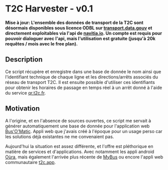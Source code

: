 # T2C Harvester - v0.1

**Mise à jour: L'ensemble des données de transport de la T2C sont désormais disponibles sous licence ODBL sur [transport.data.gouv](https://transport.data.gouv.fr/datasets/aom/34) et directement exploitables via l'api de [navitia.io](https://navitia.opendatasoft.com/explore/dataset/fr-se/table/). Un compte est requis pour pouvoir dialoguer avec l'api, mais l'utilisation est gratuite (jusqu'à 20k requêtes / mois avec le free plan).**

## Description

Ce script récupère et enregistre dans une base de donnée le nom ainsi que l'identifiant technique de chaque ligne et les directions/arrêts associés du réseau de transport T2C. Il est ensuite possible d'utiliser ces identifiants pour obtenir les horaires de passage en temps réel à un arrêt donné à l'aide du service [qr.t2c.fr](qr.t2c.fr).

## Motivation

A l'origine, et en l'absence de sources ouvertes, ce script me servait à générer automatiquement une base de donnée pour l'application web [Bus'O'Matic](https://github.com/Oxmel/busomatic). Appli web que j'avais créé à l'époque pour un usage perso car les solutions déjà existantes ne me convenaient pas. 

Aujourd'hui la situation est assez différente, et l'offre est pléthorique en matière de services et d'applications. Avec notamment les appli android [Oùra](https://play.google.com/store/apps/details?id=fr.cityway.maas.oura&hl=fr_FR), mais également l'arrivée plus récente de [MyBus](https://play.google.com/store/apps/details?id=fr.monkeyfactory.mybusclermontferrand&hl=fr) ou encore l'appli web communautaire [t2c.app](https://twitter.com/ToshCamille/status/1244221407921389568). 
